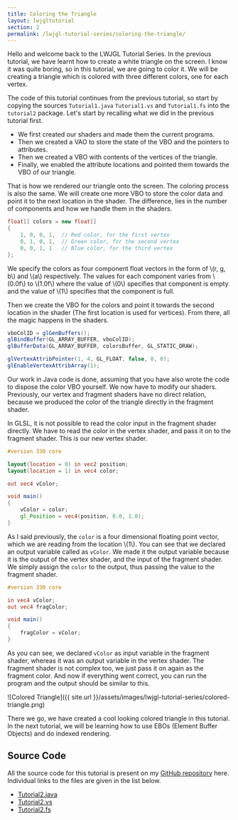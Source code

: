 ```yaml
---
title: Coloring the Triangle
layout: lwjgltutorial
section: 2
permalink: /lwjgl-tutorial-series/coloring-the-triangle/
---
```


Hello and welcome back to the LWJGL Tutorial Series. In the previous tutorial, we have learnt how to create a white triangle on the screen. I know it was quite boring, so in this tutorial, we are going to color it. We will be creating a triangle which is colored with three different colors, one for each vertex.

The code of this tutorial continues from the previous tutorial, so start by copying the sources `Tutorial1.java` `Tutorial1.vs` and `Tutorial1.fs` into the `tutorial2` package. Let's start by recalling what we did in the previous tutorial first.

  - We first created our shaders and made them the current programs.
  - Then we created a VAO to store the state of the VBO and the pointers to attributes.
  - Then we created a VBO with contents of the vertices of the triangle.
  - Finally, we enabled the attribute locations and pointed them towards the VBO of our triangle.

That is how we rendered our triangle onto the screen. The coloring process is also the same. We will create one more VBO to store the color data and point it to the next location in the shader. The difference, lies in the number of components and how we handle them in the shaders.

~~~java
float[] colors = new float[]
{
    1, 0, 0, 1,  // Red color, for the first vertex
    0, 1, 0, 1,  // Green color, for the second vertex
    0, 0, 1, 1   // Blue color, for the third vertex
};
~~~

We specify the colors as four component float vectors in the form of \\(r, g, b\\) and \\(a\\) respectively. The values for each component varies from \\(0.0f\\) to \\(1.0f\\) where the value of \\(0\\) specifies that component is empty and the value of \\(1\\) specifies that the component is full.

Then we create the VBO for the colors and point it towards the second location in the shader (The first location is used for vertices). From there, all the magic happens in the shaders.

~~~java
vboColID = glGenBuffers();
glBindBuffer(GL_ARRAY_BUFFER, vboColID);
glBufferData(GL_ARRAY_BUFFER, colorsBuffer, GL_STATIC_DRAW);

glVertexAttribPointer(1, 4, GL_FLOAT, false, 0, 0);
glEnableVertexAttribArray(1);
~~~

Our work in Java code is done, assuming that you have also wrote the code to dispose the color VBO yourself. We now have to modify our shaders. Previously, our vertex and fragment shaders have no direct relation, because we produced the color of the triangle directly in the fragment shader.

In GLSL, it is not possible to read the color input in the fragment shader directly. We have to read the color in the vertex shader, and pass it on to the fragment shader. This is our new vertex shader.

~~~glsl
#version 330 core

layout(location = 0) in vec2 position;
layout(location = 1) in vec4 color;

out vec4 vColor;

void main()
{
    vColor = color;
    gl_Position = vec4(position, 0.0, 1.0);
}
~~~

As I said previously, the `color` is a four dimensional floating point vector, which we are reading from the location \\(1\\). You can see that we declared an output variable called as `vColor`. We made it the output variable because it is the output of the vertex shader, and the input of the fragment shader. We simply assign the `color` to the output, thus passing the value to the fragment shader.

~~~glsl
#version 330 core

in vec4 vColor;
out vec4 fragColor;

void main()
{
    fragColor = vColor;
}
~~~

As you can see, we declared `vColor` as input variable in the fragment shader, whereas it was an output variable in the vertex shader. The fragment shader is not complex too, we just pass it on again as the fragment color. And now if everything went correct, you can run the program and the output should be similar to this.

<div class="text-center" markdown='1'>
![Colored Triangle]({{ site.url }}/assets/images/lwjgl-tutorial-series/colored-triangle.png)
</div>

There we go, we have created a cool looking colored triangle in this tutorial. In the next tutorial, we will be learning how to use EBOs (Element Buffer Objects) and do indexed rendering.

## Source Code

All the source code for this tutorial is present on my [GitHub repository](https://github.com/sriharshachilakapati/LWJGL-Tutorial-Series/tree/c6c5ebb18449efcd89e9b70baa45a49e7cc196b1/src/com/shc/tutorials/lwjgl/tutorial2) here. Individual links to the files are given in the list below.

  - [Tutorial2.java](https://github.com/sriharshachilakapati/LWJGL-Tutorial-Series/blob/c6c5ebb18449efcd89e9b70baa45a49e7cc196b1/src/com/shc/tutorials/lwjgl/tutorial2/Tutorial2.java)
  - [Tutorial2.vs](https://github.com/sriharshachilakapati/LWJGL-Tutorial-Series/blob/c6c5ebb18449efcd89e9b70baa45a49e7cc196b1/src/com/shc/tutorials/lwjgl/tutorial2/Tutorial2.vs)
  - [Tutorial2.fs](https://github.com/sriharshachilakapati/LWJGL-Tutorial-Series/blob/c6c5ebb18449efcd89e9b70baa45a49e7cc196b1/src/com/shc/tutorials/lwjgl/tutorial2/Tutorial2.fs)
